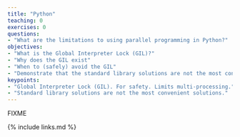 ```yaml
---
title: "Python"
teaching: 0
exercises: 0
questions:
- "What are the limitations to using parallel programming in Python?"
objectives:
- "What is the Global Interpreter Lock (GIL)?"
- "Why does the GIL exist"
- "When to (safely) avoid the GIL"
- "Demonstrate that the standard library solutions are not the most convenient (focus on synchronisation, or come with large overhead)."
keypoints:
- "Global Interpreter Lock (GIL). For safety. Limits multi-processing."
- "Standard library solutions are not the most convenient solutions."
---
```

FIXME

{% include links.md %}

